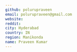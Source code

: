 ```yaml
---
github: polurupraveen
email: polurupraveen@gmail.com
website: 
reddit: 
city: Hyderabad
country: IN
region: Manikonda
name: Praveen Kumar
---
```


